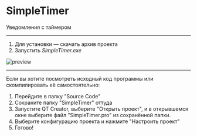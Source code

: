 # SimpleTimer
Уведомления с таймером
***
1. Для установки — скачать архив проекта
2. Запустить *SimpleTimer.exe*

![preview](https://i.imgur.com/d7mbJho.png)
***

Если вы хотите посмотреть исходный код программы или скомпилировать её самостоятельно:

1. Перейдите в папку "Source Code"
2. Сохраните папку "SimpleTimer" оттуда
3. Запустите QT Creator, выберите "Открыть проект", и в открывшемся окне выберите файл "SimpleTimer.pro" из сохранённой папки.
4. Выберите конфигурацию проекта и нажмите "Настроить проект"
5. Готово!
